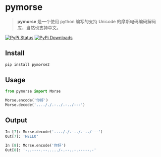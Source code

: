 pymorse
=======

> **pymorse** 是一个使用 python 编写的支持 Unicode 的摩斯电码编码解码库，当然也支持中文。

[![PyPi Status](https://img.shields.io/pypi/v/pymorse2.svg)](https://pypi.python.org/pypi/pymorse2) [![PyPi Downloads](https://img.shields.io/pypi/dm/pymorse2.svg)](https://pypi.python.org/pypi/pymorse2)

Install
-------

```sh
pip install pymorse2
```

Usage
-----

```python
from pymorse import Morse

Morse.encode('你好')
Morse.decode('...././.-../.-../---')
```

Output
------

```py
In [7]: Morse.decode('...././.-../.-../---')
Out[7]: 'HELLO'

In [8]: Morse.encode('你好')
Out[8]: '-..----.--...../-.--..-.-----.-'
```
